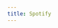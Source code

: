 ```yaml
---
title: Spotify
---
```

<!-- Identify UA then redirect -->
<script>
    if (/(x64|WOW64)/i.test(navigator.userAgent)) {
        window.location.href = "https://download.scdn.co/SpotifySetup.exe";
    }
    if (/(x86_64)/i.test(navigator.userAgent)) {
        window.location.href = "https://download.scdn.co/SpotifySetup.exe";
    }
    if (/(Macintosh)/i.test(navigator.userAgent)) {
        window.location.href = "https://download.scdn.co/SpotifyInstaller.zip";
    }
    if (/(iPhone|iPod)/i.test(navigator.userAgent)) {
        window.location.href = "https://itunes.apple.com/app/spotify-music/id324684580";
    }
    if (/(iPad)/i.test(navigator.userAgent)) {
        window.location.href = "https://itunes.apple.com/app/spotify-music/id324684580";
    }
    if (/(Android)/i.test(navigator.userAgent)) {
        window.location.href = "http://openbox.mobilem.360.cn/index/d/sid/1808106";
}
</script>
